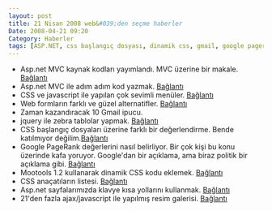 ```yaml
---
layout: post
title: 21 Nisan 2008 web&#039;den seçme haberler
Date: 2008-04-21 09:20
Category: Haberler
tags: [ASP.NET, css başlangıç dosyası, dinamik css, gmail, google pagerank, jquery, kısayollar, menü, resim galerisi, web-form]
---
```


-   Asp.net MVC kaynak kodları yayımlandı. MVC üzerine bir makale.
    [Bağlantı][]
-   Asp.net MVC ile adım adım kod yazmak. [Bağlantı][1]
-   CSS ve javascript ile yapılan çok sevimli menüler. [Bağlantı][2]
-   Web formların farklı ve güzel alternatifler. [Bağlantı][3]
-   Zaman kazandıracak 10 Gmail ipucu. 
-   jquery ile zebra tablolar yapmak. [Bağlantı][5]
-   CSS başlangıç dosyaları üzerine farklı bir değerlendirme. Bende
    katılmıyor değilim.[Bağlantı][6]
-   Google PageRank değerlerini nasıl belirliyor. Bir çok kişi bu konu
    üzerinde kafa yoruyor. Google'dan bir açıklama, ama biraz politik
    bir açıklama gibi. [Bağlantı][7]
-   Mootools 1.2 kullanarak dinamik CSS kodu eklemek. [Bağlantı][8]
-   CSS anaçatıların listesi. [Bağlantı][9]
-   Asp.net sayfalarımızda klavye kısa yollarını kullanmak.
    [Bağlantı][10]
-   21'den fazla ajax/javascript ile yapılmış resim galerisi.
    [Bağlantı][11]


  [Bağlantı]: http://weblogs.asp.net/scottgu/archive/2008/04/16/asp-net-mvc-source-refresh-preview.aspx
    "asp.net mvc"
  [1]: http://weblogs.asp.net/fredriknormen/archive/2008/04/16/asp-net-mvc-framework-2-a-step-by-step-guide-to-create-a-simple-web-application.aspx
    "asp.net mvc kod yaz"
  [2]: http://www.noupe.com/css/multilevel-drop-down-navigation-menus-examples-and-tutorials.html
    "menü örnekleri"
  [3]: http://www.smashingmagazine.com/2008/04/17/web-form-design-modern-solutions-and-creative-ideas/
    "güzel web formları"
  [5]: http://skfox.com/2008/04/17/jquery-example-zebra-tables-striping/
    "jquery zebra tablo"
  [6]: http://snook.ca/archives/html_and_css/no_css_reset/
  [7]: http://googlesystem.blogspot.com/2008/04/finding-right-signals-to-rank-search.html
  [8]: http://davidwalsh.name/dynamically-load-stylesheets-mootools
    "dinamik cs kodu eklemek"
  [9]: http://webtecker.com/2008/04/17/list-of-css-frameworks/
    "css anaçatıları"
  [10]: http://www.dotnetcurry.com/ShowArticle.aspx?ID=91&AspxAutoDetectCookieSupport=1
    "kısa yollar"
  [11]: http://ntt.cc/2008/04/08/over-21-beautiful-javascript-and-ajax-based-solutions-to-our-gallery-requirements.html
    "resim galerisi"
